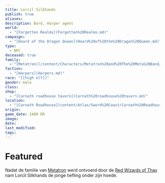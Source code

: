 ```yaml
---
title: Lorcil Silkhands
publish: true
aliases: 
description: Bard, Harper agent
world:
  - "[Forgotten Realms](Forgotten%20Realms.md)"
campaign:
  - "[Hoard of the Dragon Queen](Hoard%20of%20the%20Dragon%20Queen.md)"
type:
  - NPC
deceased: true
family:
  - "[Metatron](/content/Characters/Metatron%20and%20The%20Meta%20Band/Metatron.md)"
faction:
  - "[Harpers](Harpers.md)"
race: "[[high elf]]"
gender: male
class: 
shop:
  - "[Carnath roadhouse tavern](Carnath%20roadhouse%20tavern.md)"
location:
  - "[Carnath Roadhouse](content/Atlas/Sword%20Coast/Carnath%20Roadhouse.md)"
origin: 
game_date: 1489 DR
image: 
date: 
last_modified: 
tags: 
---
```



# Featured



Nadat de familie van [Metatron](/content/Characters/Metatron%20and%20The%20Meta%20Band/Metatron.md) werd ontvoerd door de [Red Wizards of Thay](Red%20Wizards%20of%20Thay.md) nam Lorcil Silkhands de jonge tiefling onder zijn hoede. 